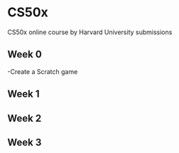 # CS50x
CS50x online course by Harvard University submissions

## Week 0
-Create a Scratch game
## Week 1

## Week 2

## Week 3
